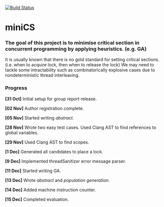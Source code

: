 [![Build Status](https://travis-ci.com/hyunsukimsokcho/miniCS.svg?token=T9n2aMC1KMsGvMxHppQX&branch=master)](https://travis-ci.com/hyunsukimsokcho/miniCS)

# miniCS

### The goal of this project is to minimise critical section in concurrent programming by applying heuristics. (e.g. GA) 
It is usually known that there is no gold standard for setting critical sections. (i.e. when to acquire lock, then when to release the lock) 
We may need to tackle some intractability such as combinatorically explosive cases due to nondeterministic thread interleaving.

### Progress
**[31 Oct]** Initial setup for group report release.

**[02 Nov]** Author registration complete.

**[05 Nov]** Started writing *abstract*.

**[28 Nov]** Wrote two easy test cases. Used Clang AST to find references to global variables.

**[29 Nov]** Used Clang AST to find scopes.

**[1 Dec]** Generated all candidates to place a lock.

**[9 Dec]** Implemented threadSanitizer error message parser.

**[11 Dec]** Started writing GA.

**[13 Dec]** Wrote *abstract* and *population generation*.

**[14 Dec]** Added machine instruction counter.

**[15 Dec]** Completed evaluation.
